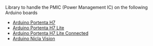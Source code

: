 
Library to handle the PMIC (Power Management IC) on the following Arduino boards

- [Arduino Portenta H7](https://docs.arduino.cc/hardware/portenta-h7)
- [Arduino Portenta H7 Lite](https://docs.arduino.cc/hardware/portenta-h7-lite)
- [Arduino Portenta H7 Lite Connected](https://docs.arduino.cc/hardware/portenta-h7-lite-connected)
- [Arduino Nicla Vision](https://docs.arduino.cc/hardware/nicla-vision)